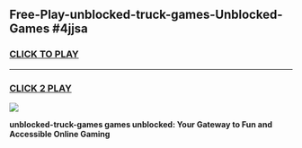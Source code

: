 
## Free-Play-unblocked-truck-games-Unblocked-Games #4jjsa
<h3>
<a href="https://news.freeplayer.one?title=unblocked-truck-games&ref=8M">CLICK TO PLAY</a></h3>
<hr>

<h3>
<a href="https://news.freeplayer.one?title=unblocked-truck-games&ref=8M">CLICK 2 PLAY</a>
  
</h3>

<a href="https://news.freeplayer.one?title=unblocked-truck-games&ref=8M"><img src="https://clearcache.store/games.png"></a>


**unblocked-truck-games games unblocked: Your Gateway to Fun and Accessible Online Gaming**
